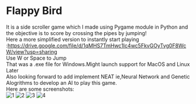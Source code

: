 # Flappy Bird
It is a side scroller game which I made using Pygame module in Python and the objective is to score by crossing the pipes by jumping!  
Here a more simplified version to instantly start playing   
:https://drive.google.com/file/d/1qMHS7TmHwc1Ic4wc5FkvGOyTvg0F8WcW/view?usp=sharing  
Use W or Space to Jump  
That was a .exe file for Windows.Might launch support for MacOS and Linux Later  
Also looking forward to add implement NEAT ie,Neural Network and Genetic Alogrithms to develop an AI to play this game.  
Here are some screenshots:  
![1](https://user-images.githubusercontent.com/37980605/102208711-be90c380-3ef5-11eb-8279-f2cfd1e3d712.png)
![2](https://user-images.githubusercontent.com/37980605/102208715-c05a8700-3ef5-11eb-9bc0-8e09ecc2a3b8.png)
![3](https://user-images.githubusercontent.com/37980605/102208717-c0f31d80-3ef5-11eb-94c5-642574090ddc.png)
![4](https://user-images.githubusercontent.com/37980605/102208719-c2244a80-3ef5-11eb-8593-30777890c9c0.png)
